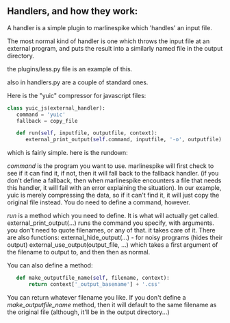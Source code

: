 ## Handlers, and how they work:

A handler is a simple plugin to marlinespike which 'handles' an input file.

The most normal kind of handler is one which throws the input file at an external
program, and puts the result into a similarly named file in the output directory.

the plugins/less.py file is an example of this.

also in handlers.py are a couple of standard ones.

Here is the "yuic" compressor for javascript files:

```python
class yuic_js(external_handler):
   command = 'yuic'
   fallback = copy_file

   def run(self, inputfile, outputfile, context):
      external_print_output(self.command, inputfile, '-o', outputfile)
```

which is fairly simple.  here is the rundown:

*command* is the program you want to use.  marlinespike will first check to see if it can find it,
  if not, then it will fall back to the fallback handler. (if you don't define a fallback, then
  when marlinespike encounters a file that needs this handler, it will fail with an error explaining
  the situation).  In our example, yuic is merely compressing the data, so if it can't find it,
  it will just copy the original file instead.  You do need to define a command, however.

*run* is a method which you need to define. It is what will actually get called.
  external_print_output(...) runs the command you specify, with arguments.  you don't need to quote
  filenames, or any of that.  it takes care of it.  There are also functions:
  external_hide_output(...) - for noisy programs (hides their output)
  external_use_output(output_file, ...) which takes a first argument of the filename to 
  output to, and then then as normal.

You can also define a method:

```python
   def make_outputfile_name(self, filename, context):
       return context['_output_basename'] + '.css'
```

You can return whatever filename you like.  If you don't define a *make_outputfile_name* method,
then it will default to the same filename as the original file (although, it'll be in the output directory...)


